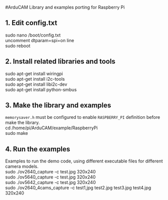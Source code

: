 #ArduCAM Library and examples porting for Raspberry Pi 

## 1. Edit config.txt 
sudo nano /boot/config.txt<br> 
uncomment dtparam=spi=on line<br>
sudo reboot<br>

## 2. Install related libraries and tools
sudo apt-get install wiringpi <br>
sudo apt-get install i2c-tools <br>
sudo apt-get install libi2c-dev <br>
sudo apt-get install python-smbus <br>

## 3. Make the library and examples
`memorysaver.h` must be configured to enable `RASPBERRY_PI` definition before make the library.<br>
cd /home/pi/ArduCAM/example/RaspberryPi <br>
sudo make <br>

## 4. Run the examples
Examples to run the demo code, using different executable files for different camera models.<br>
sudo ./ov2640_capture -c test.jpg 320x240 <br>
sudo ./ov5640_capture -c test.jpg 320x240 <br>
sudo ./ov5642_capture -c test.jpg 320x240 <br>
sudo ./ov2640_4cams_capture -c test1,jpg test2.jpg test3.jpg test4.jpg 320x240 <br>